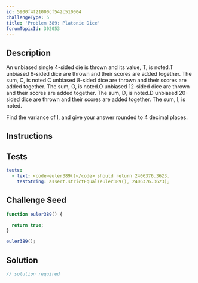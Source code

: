 ```yaml
---
id: 5900f4f21000cf542c510004
challengeType: 5
title: 'Problem 389: Platonic Dice'
forumTopicId: 302053
---
```


## Description

<section id='description'>

An unbiased single 4-sided die is thrown and its value, T, is noted.T unbiased 6-sided dice are thrown and their scores are added together. The sum, C, is noted.C unbiased 8-sided dice are thrown and their scores are added together. The sum, O, is noted.O unbiased 12-sided dice are thrown and their scores are added together. The sum, D, is noted.D unbiased 20-sided dice are thrown and their scores are added together. The sum, I, is noted.

Find the variance of I, and give your answer rounded to 4 decimal places.

</section>

## Instructions

<section id='instructions'>

</section>

## Tests

<section id='tests'>

```yml
tests:
  - text: <code>euler389()</code> should return 2406376.3623.
    testString: assert.strictEqual(euler389(), 2406376.3623);

```

</section>

## Challenge Seed

<section id='challengeSeed'>

<div id='js-seed'>

```js
function euler389() {

  return true;
}

euler389();
```

</div>

</section>

## Solution

<section id='solution'>

```js
// solution required
```

</section>
